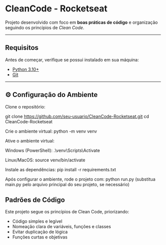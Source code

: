 # CleanCode - Rocketseat

Projeto desenvolvido com foco em **boas práticas de código** e organização seguindo os princípios de *Clean Code*.  

---

## Requisitos

Antes de começar, verifique se possui instalado em sua máquina:  
- [Python 3.10+](https://www.python.org/downloads/)  
- [Git](https://git-scm.com/)  

---

## ⚙️ Configuração do Ambiente

Clone o repositório:

git clone https://github.com/seu-usuario/CleanCode-Rocketseat.git
cd CleanCode-Rocketseat

Crie o ambiente virtual:
python -m venv venv

Ative o ambiente virtual:

Windows (PowerShell):
.\venv\Scripts\Activate

Linux/MacOS:
source venv/bin/activate

Instale as dependências:
pip install -r requirements.txt

Após configurar o ambiente, rode o projeto com:
python run.py
(substitua main.py pelo arquivo principal do seu projeto, se necessário)

## Padrões de Código
Este projeto segue os princípios de Clean Code, priorizando:
- Código simples e legível
- Nomeação clara de variáveis, funções e classes
- Evitar duplicação de lógica
- Funções curtas e objetivas
